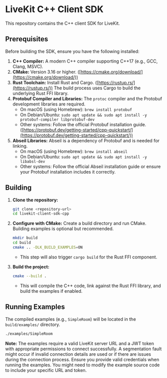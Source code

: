 # LiveKit C++ Client SDK

This repository contains the C++ client SDK for LiveKit.

## Prerequisites

Before building the SDK, ensure you have the following installed:

1.  **C++ Compiler:** A modern C++ compiler supporting C++17 (e.g., GCC, Clang, MSVC).
2.  **CMake:** Version 3.16 or higher. ([https://cmake.org/download/](https://cmake.org/download/))
3.  **Rust Toolchain:** Install Rust and Cargo. ([https://rustup.rs/](https://rustup.rs/)) The build process uses Cargo to build the underlying Rust FFI library.
4.  **Protobuf Compiler and Libraries:** The `protoc` compiler and the Protobuf development libraries are required.
    *   On macOS (using Homebrew): `brew install protobuf`
    *   On Debian/Ubuntu: `sudo apt update && sudo apt install -y protobuf-compiler libprotobuf-dev`
    *   Other systems: Follow the official Protobuf installation guide. ([https://protobuf.dev/getting-started/cpp-quickstart/](https://protobuf.dev/getting-started/cpp-quickstart/))
5.  **Abseil Libraries:** Abseil is a dependency of Protobuf and is needed for linking.
    *   On macOS (using Homebrew): `brew install abseil`
    *   On Debian/Ubuntu: `sudo apt update && sudo apt install -y libabsl-dev`
    *   Other systems: Follow the official Abseil installation guide or ensure your Protobuf installation includes it correctly.

## Building

1.  **Clone the repository:**
    ```bash
    git clone <repository-url>
    cd livekit-client-sdk-cpp
    ```

2.  **Configure with CMake:** Create a build directory and run CMake. Building examples is optional but recommended.
    ```bash
    mkdir build
    cd build
    cmake .. -DLK_BUILD_EXAMPLES=ON
    ```
    *   This step will also trigger `cargo build` for the Rust FFI component.

3.  **Build the project:**
    ```bash
    cmake --build .
    ```
    *   This will compile the C++ code, link against the Rust FFI library, and build the examples if enabled.

## Running Examples

The compiled examples (e.g., `SimpleRoom`) will be located in the `build/examples/` directory.

```bash
./examples/SimpleRoom
```

**Note:** The examples require a valid LiveKit server URL and a JWT token with appropriate permissions to connect successfully. A segmentation fault might occur if invalid connection details are used or if there are issues during the connection process. Ensure you provide valid credentials when running the examples. You might need to modify the example source code to include your specific URL and token.
